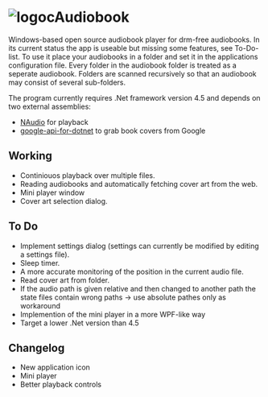 ![logo](https://raw.githubusercontent.com/b0wter/cAudiobook/master/AudiobookPlayer/res/audiobook_small.png)cAudiobook
==========
Windows-based open source audiobook player for drm-free audiobooks. In its current status the app is useable but missing some features, see To-Do-list.
To use it place your audiobooks in a folder and set it in the applications configuration file. Every folder in the audiobook folder is treated as a seperate audiobook. Folders are scanned recursively so that an audiobook may consist of several sub-folders.

The program currently requires .Net framework version 4.5 and depends on two external assemblies:
* [NAudio](https://naudio.codeplex.com/) for playback
* [google-api-for-dotnet](https://code.google.com/p/google-api-for-dotnet/) to grab book covers from Google 

Working
-------
* Continiouos playback over multiple files.
* Reading audiobooks and automatically fetching cover art from the web.
* Mini player window
* Cover art selection dialog.

To Do
-----
* Implement settings dialog (settings can currently be modified by editing a settings file).
* Sleep timer.
* A more accurate monitoring of the position in the current audio file.
* Read cover art from folder.
* If the audio path is given relative and then changed to another path the state files contain wrong paths -> use absolute pathes only as workaround
* Implemention of the mini player in a more WPF-like way
* Target a lower .Net version than 4.5

Changelog
---------
* New application icon
* Mini player
* Better playback controls

